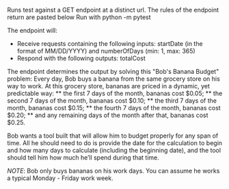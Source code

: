 Runs test against a GET endpoint at a distinct url. The rules of the endpoint return are pasted below
Run with python -m pytest

The endpoint will:
* Receive requests containing the following inputs: startDate (in the format of MM/DD/YYYY) and numberOfDays (min: 1, max: 365)
* Respond with the following outputs: totalCost

The endpoint determines the output by solving this "Bob's Banana Budget" problem:
Every day, Bob buys a banana from the same grocery store on his way to work. 
At this grocery store, bananas are priced in a dynamic, yet predictable way: 
** the first 7 days of the month, bananas cost $0.05; 
** the second 7 days of the month, bananas cost $0.10; 
** the third 7 days of the month, bananas cost $0.15;
** the fourth 7 days of the month, bananas cost $0.20; 
** and any remaining days of the month after that, bananas cost $0.25.

Bob wants a tool built that will allow him to budget properly for any span of time.
All he should need to do is provide the date for the calculation to begin and how many days to calculate 
(including the beginning date), and the tool should tell him how much he’ll spend during that time.

*NOTE*: Bob only buys bananas on his work days. You can assume he works a typical Monday - Friday work week.
